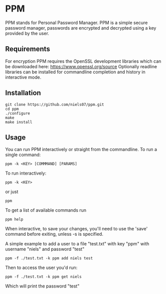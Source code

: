 PPM
=======

PPM stands for Personal Password Manager.
PPM is a simple secure password manager, passwords are encrypted and decrypted using a key provided by the user.

Requirements
-------
For encryption PPM requires the OpenSSL development libraries which can be downloaded here: https://www.openssl.org/source
Optionally readline libraries can be installed for commandline completion and history in interactive mode.


Installation
-------

```
git clone https://github.com/niels07/ppm.git
cd ppm
./configure
make
make install
```

Usage
-------
You can run PPM interactively or straight from the commandline.
To run a single command:

```
ppm -k <KEY> [COMMMAND] [PARAMS]
```

To run interactively:
```
ppm -k <KEY>
```

or just
```
ppm
```

To get a list of available commands run
```
ppm help
```

When interactive, to save your changes, you'll need to use the 'save' command before exiting, unless -s is specified.

A simple example to add a user to a file "test.txt" with key "ppm" with username "niels" and password "test"

```
ppm -f ./test.txt -k ppm add niels test
```

Then to access the user you'd run:
```
ppm -f ./test.txt -k ppm get niels
```

Which will print the password "test"


